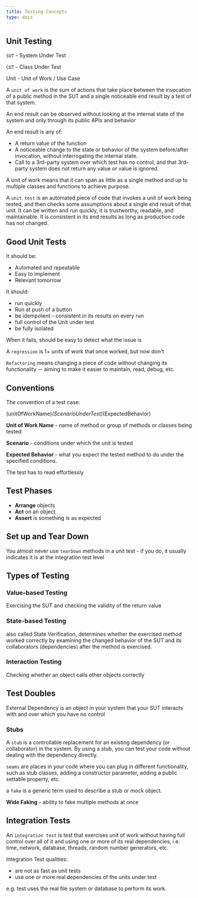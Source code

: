 ```yaml
---
title: Testing Concepts
type: docs
---
```


## Unit Testing

`SUT` - System Under Test

`CUT` - Class Under Test

Unit - Unit of Work / Use Case

A `unit of work` is the sum of actions that take place between the invocation of a public method in the SUT and a single noticeable end result by a test of that system.

An end result can be observed without looking at the internal state of the system and only through its public APIs and behavior

An end result is any of:

- A return value of the function
- A noticeable change to the state or behavior of the system before/after invocation, without interrogating the internal state.
- Call to a 3rd-party system over which test has no control, and that 3rd-party system does not return any value or value is ignored.

A unit of work means that it can span as little as a single method and up to multiple classes and functions to achieve purpose.

A `unit test` is an automated piece of code that invokes a unit of work being tested, and then checks some assumptions about a single end result of that unit. It can be written and run quickly, it is trustworthy, readable, and maintainable. It is consistent in its end results as long as production code has not changed.

## Good Unit Tests

It should be:

- Automated and repeatable
- Easy to implement
- Relevant tomorrow

It should:

- run quickly
- Run at push of a button
- be idempotent - consistent in its results on every run
- full control of the Unit under test
- be fully isolated

When it fails, should be easy to detect what the issue is

A `regression` is 1+ units of work that once worked, but now don't

`Refactoring` means changing a piece of code without changing its functionality -- aiming to make it easier to maintain, read, debug, etc.

## Conventions

The convention of a test case:

(unitOfWorkName)_(ScenarioUnderTest)_(ExpectedBehavior)

**Unit of Work Name** - name of method or group of methods or classes being tested

**Scenario** - conditions under which the unit is tested

**Expected Behavior** - what you expect the tested method to do under the specified conditions.

The test has to read effortlessly

## Test Phases

- **Arrange** objects
- **Act** on an object
- **Assert** is something is as expected

## Set up and Tear Down

You almost never use `tearDown` methods in a unit test - if you do, it usually indicates it is at the integration test level

## Types of Testing

### Value-based Testing

Exercising the SUT and checking the validity of the return value

### State-based Testing

also called State Verification, determines whether the exercised method worked correctly by examining the changed behavior of the SUT and its collaborators (dependencies) after the method is exercised.

### Interaction Testing

Checking whether an object calls other objects correctly

## Test Doubles

External Dependency is an object in your system that your SUT interacts with and over which you have no control

### Stubs

A `stub` is a controllable replacement for an existing dependency (or collaborator) in the system. By using a stub, you can test your code without dealing with the dependency directly.

`seams` are places in your code where you can plug in different functionality, such as stub classes, adding a constructor parameter, adding a public settable property, etc.

a `fake` is a generic term used to describe a stub or mock object.

**Wide Faking** - ability to fake multiple methods at once

## Integration Tests

An `integration test` is test that exercises unit of work without having full control over all of it and using one or more of its real dependencies, i.e. time, network, database, threads, random number generators, etc.

Integration Test qualities:

- are not as fast as unit tests
- use one or more real dependencies of the units under test

e.g. test uses the real file system or database to perform its work.
